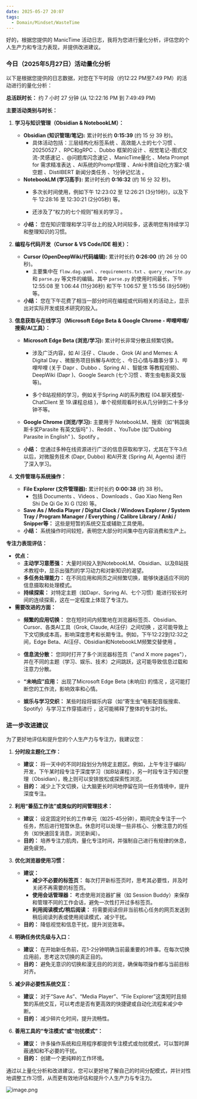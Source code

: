 ```yaml
---
date: 2025-05-27 20:07
tags:
  - Domain/Mindset/WasteTime
---
```


好的，根据您提供的 ManicTime 活动日志，我将为您进行量化分析，评估您的个人生产力和专注力表现，并提供改进建议。

### 今日（2025年5月27日）活动量化分析

以下是根据您提供的日志数据，对您在下午时段（约12:22 PM至7:49 PM）的活动进行的量化分析：

**总活跃时长：** 约 7 小时 27 分钟 (从 12:22:16 PM 到 7:49:49 PM)

**主要活动类别与时长：**

1. **学习与知识管理（Obsidian & NotebookLM）：**

   - **Obsidian (知识管理/笔记):** 累计时长约 **0:15:39** (约 15 分 39 秒)。
     - 具体活动包括：三层结构化标签系统 、高效能人士的七个习惯 、20250527 、RPC和gRPC 、Dubbo 框架的设计 、视觉笔记-图式交流-灵感速记 、@问题库闪念速记 、ManicTime量化 、Meta Prompt for 需求精准表达 、AI系统的Prompt管理 、Anki卡牌自动化方案2-填空题 、DistilBERT 新闻分类任务 、1分钟记忆法 。
   - **NotebookLM (学习高手):** 累计时长约 **0:16:32** (约 16 分 32 秒)。
     - 多次长时间使用，例如下午 12:23:02 至 12:26:21 (3分19秒)，以及下午 12:28:16 至 12:30:21 (2分05秒) 等。

     - 还涉及了“权力的七个规则”相关的学习 。
   - **小结：** 您在知识管理和学习平台上的投入时间较多，这表明您有持续学习和整理知识的习惯。
2. **编程与代码开发（Cursor & VS Code/IDE 相关）：**

   - **Cursor (OpenDeepWiki/代码编辑):** 累计时长约 **0:26:00** (约 26 分 00 秒)。
     - 主要集中在 `flow.dag.yaml` 、`requirements.txt` 、`query_rewrite.py` 和 `parse.py` 等文件的编辑。其中 `parse.py` 的使用时间最长，下午 12:55:08 至 1:06:44 (11分36秒) 和下午 1:06:57 至 1:15:56 (8分59秒) 等。
   - **小结：** 您在下午花费了相当一部分时间在编程或代码相关的活动上，显示出对实际开发或技术研究的投入。
3. **信息获取与在线学习（Microsoft Edge Beta & Google Chrome - 哔哩哔哩/搜索/AI工具）：**

   - **Microsoft Edge Beta (浏览/学习):** 累计时长非常分散且频繁切换。
     - 涉及广泛内容，如 AI 汪仔 、Claude 、Grok (AI and Memes: A Digital Day 、微服务项目拆解与AI优化 、今日心情与趣事分享 )、哔哩哔哩 (关于 Dapr 、Dubbo 、Spring AI 、智能体 等教程视频)、DeepWiki (Dapr )、Google Search (七个习惯 、寄生虫电影英文版 等)。

     - 多个B站视频的学习，例如关于Spring AI的系列教程 (04.聊天模型-ChatClient 至 19.课程总结 )，单个视频观看时长从几分钟到二十多分钟不等。

   - **Google Chrome (浏览/学习):** 主要用于 NotebookLM、搜索（如“韩国奥斯卡奖Parasite 有英文版吗” ）、Reddit 、YouTube (如“Dubbing Parasite in English” )、Spotify 。

   - **小结：** 您通过多种在线资源进行广泛的信息获取和学习，尤其在下午3点以后，对微服务技术 (Dapr, Dubbo) 和AI开发 (Spring AI, Agents) 进行了深入学习。
4. **文件管理与系统操作：**

   - **File Explorer (文件管理器):** 累计时长约 **0:00:38** (约 38 秒)。
     - 包括 Documents 、Videos 、Downloads 、Gao Xiao Neng Ren Shi De Qi Ge Xi G (128) 等。
   - **Save As / Media Player / Digital Clock / Windows Explorer / System Tray / Program Manager / Everything / Calibre Library / Anki / Snipper等：** 这些是短暂的系统交互或辅助工具使用。
   - **小结：** 系统操作时间较短，表明您大部分时间集中在内容消费和生产上。

**专注力表现评估：**

- **优点：**
  - **主动学习意愿强：** 大量时间投入到NotebookLM、Obsidian、以及B站技术教程中，显示出强烈的学习动力和对新知识的渴望。
  - **多任务处理能力：** 在不同应用和网页之间频繁切换，能够快速适应不同的信息摄取和处理模式。
  - **持续探索：** 对特定主题（如Dapr、Spring AI、七个习惯）能进行较长时间的连续探索，这在一定程度上体现了专注力。
- **需要改进的方面：**
  - **频繁的应用切换：** 您在短时间内频繁地在浏览器标签页、Obsidian、Cursor、各类AI工具（Grok, Claude, AI汪仔）之间切换 ，这可能导致上下文切换成本高，影响深度思考和长期专注。例如，下午12:22到12:32之间，Edge Beta、AI汪仔、Obsidian和NotebookLM频繁交替使用 。

  - **信息流分散：** 您同时打开了多个浏览器标签页（"and X more pages"），并在不同的主题（学习、娱乐、技术）之间跳跃，这可能导致信息过载和注意力分散。

  - **“未响应”应用：** 出现了Microsoft Edge Beta (未响应) 的情况 ，这可能打断您的工作流，影响效率和心情。

  - **娱乐与学习交织：** 某些时段将娱乐内容（如“寄生虫”电影配音版搜索、Spotify）与学习工作穿插进行 ，这可能稀释了整体的专注时长。

### 进一步改进建议

为了更好地评估和提升您的个人生产力与专注力，我建议您：

1. **分时段主题化工作：**

   - **建议：** 将一天中的不同时段划分为特定主题区。例如，上午专注于编码/开发，下午某时段专注于深度学习（如B站课程），另一时段专注于知识整理（Obsidian），晚上则可以安排放松或探索性浏览。
   - **目的：** 减少上下文切换，让大脑更长时间地停留在同一任务情境中，提升深度专注。
2. **利用“番茄工作法”或类似的时间管理技术：**

   - **建议：** 设定固定时长的工作单元（如25-45分钟），期间完全专注于一个任务，然后进行短暂休息。休息时可以处理一些非核心、分散注意力的任务（如快速回复消息，浏览新闻）。
   - **目的：** 培养专注力肌肉，量化专注时间，并强制自己进行有规律的休息，避免疲劳。
3. **优化浏览器使用习惯：**

   - **建议：**
     - **减少不必要的标签页：** 每次打开新标签页时，思考其必要性，并及时关闭不再需要的标签页。
     - **使用会话管理器：** 考虑使用浏览器扩展（如 Session Buddy）来保存和管理不同的工作会话，避免一次性打开过多标签页。
     - **利用阅读模式/稍后阅读：** 将需要阅读但非当前核心任务的网页发送到稍后阅读列表或使用阅读模式，减少干扰。
   - **目的：** 降低视觉和信息干扰，提升浏览效率。
4. **明确任务优先级与入口：**

   - **建议：** 在开始新任务前，花1-2分钟明确当前最重要的3件事。在每次切换应用前，思考这次切换的真正目的。
   - **目的：** 避免无意识的切换和漫无目的的浏览，确保每项操作都与当前目标对齐。
5. **减少非必要性系统交互：**

   - **建议：** 对于“Save As”、“Media Player”、“File Explorer”这类短时且频繁的系统交互，可以考虑是否有更高效的快捷键或自动化流程来减少中断。
   - **目的：** 减少碎片化时间，提升流畅性。
6. **善用工具的“专注模式”或“勿扰模式”：**

   - **建议：** 许多操作系统和应用程序都提供专注模式或勿扰模式，可以暂时屏蔽通知和不必要的干扰。
   - **目的：** 创建一个更纯粹的工作环境。

通过以上量化分析和改进建议，您可以更好地了解自己的时间分配模式，并针对性地调整工作习惯，从而更有效地评估和提升个人生产力与专注力。

![image.png](https://cdn.jsdelivr.net/gh/duanbiao2000/BlogGallery@main/picutre/20250527191956173.png)
